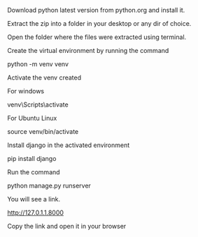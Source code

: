 
Download python latest version from python.org and install it.

Extract the zip into a folder in your desktop or any dir of choice.

Open the folder where the files were extracted using terminal.

Create the virtual environment by running the command

python -m venv venv

Activate the venv created

For windows

venv\Scripts\activate

For Ubuntu Linux

source venv/bin/activate

Install django in the activated environment

pip install django

Run the command

python manage.py runserver

You will see a link.

http://127.0.1.1.8000

Copy the link and open it in your browser